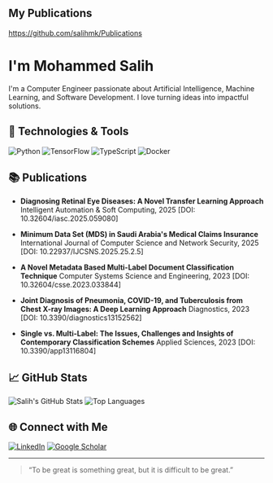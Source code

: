 ## My Publications
https://github.com/salihmk/Publications
#  I'm Mohammed Salih

I'm a Computer Engineer passionate about Artificial Intelligence, Machine Learning, and Software Development. I love turning ideas into impactful solutions.

## 🔧 Technologies & Tools

![Python](https://img.shields.io/badge/-Python-3776AB?style=flat&logo=python&logoColor=white)
![TensorFlow](https://img.shields.io/badge/-TensorFlow-FF6F00?style=flat&logo=tensorflow&logoColor=white)
![TypeScript](https://img.shields.io/badge/-TypeScript-3178C6?style=flat&logo=typescript&logoColor=white)
![Docker](https://img.shields.io/badge/-Docker-2496ED?style=flat&logo=docker&logoColor=white)

## 📚 Publications
- **Diagnosing Retinal Eye Diseases: A Novel Transfer Learning Approach**
Intelligent Automation & Soft Computing, 2025
[DOI: 10.32604/iasc.2025.059080]

- **Minimum Data Set (MDS) in Saudi Arabia's Medical Claims Insurance**
International Journal of Computer Science and Network Security, 2025
[DOI: 10.22937/IJCSNS.2025.25.2.5]

- **A Novel Metadata Based Multi-Label Document Classification Technique**
Computer Systems Science and Engineering, 2023
[DOI: 10.32604/csse.2023.033844]

- **Joint Diagnosis of Pneumonia, COVID-19, and Tuberculosis from Chest X-ray Images: A Deep Learning Approach**
Diagnostics, 2023
[DOI: 10.3390/diagnostics13152562]

- **Single vs. Multi-Label: The Issues, Challenges and Insights of Contemporary Classification Schemes**
Applied Sciences, 2023
[DOI: 10.3390/app13116804]

## 📈 GitHub Stats

![Salih's GitHub Stats](https://github-readme-stats.vercel.app/api?username=salihmk&show_icons=true&theme=radical)
![Top Languages](https://github-readme-stats.vercel.app/api/top-langs/?username=salihmk&layout=compact&theme=radical)

## 🌐 Connect with Me

[![LinkedIn](https://img.shields.io/badge/-LinkedIn-0077B5?style=flat&logo=linkedin&logoColor=white)](https://www.linkedin.com/in/salihmk)
[![Google Scholar](https://img.shields.io/badge/-Google%20Scholar-4285F4?style=flat&logo=google-scholar&logoColor=white)](https://scholar.google.com/citations?user=YOUR_ID)

---

> “To be great is something great, but it is difficult to be great.”  
